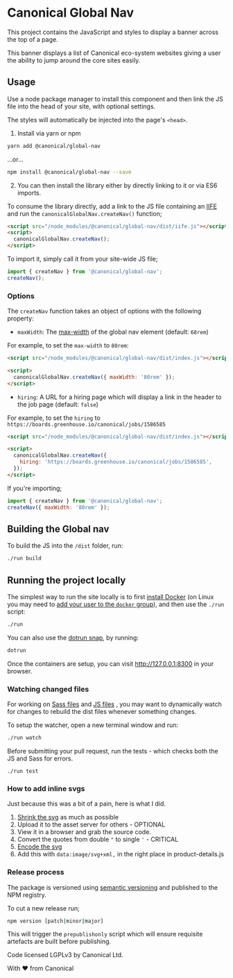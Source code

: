 # Canonical Global Nav

This project contains the JavaScript and styles to display a banner across the top of a page.

This banner displays a list of Canonical eco-system websites giving a user the ability to jump around the core sites easily.

## Usage

Use a node package manager to install this component and then link the JS file into the head of your site, with optional settings.

The styles will automatically be injected into the page's `<head>`.

1. Install via yarn or npm

```bash
yarn add @canonical/global-nav

```

...or...

```bash
npm install @canonical/global-nav --save
```

2. You can then install the library either by directly linking to it or via ES6 imports.

To consume the library directly, add a link to the JS file containing an [IIFE](https://developer.mozilla.org/en-US/docs/Glossary/IIFE) and run the `canonicalGlobalNav.createNav()` function;

```html
<script src="/node_modules/@canonical/global-nav/dist/iife.js"></script>
<script>
  canonicalGlobalNav.createNav();
</script>
```

To import it, simply call it from your site-wide JS file;

```js
import { createNav } from '@canonical/global-nav';
createNav();
```

### Options

The `createNav` function takes an object of options with the following property:

- `maxWidth`: The [max-width](https://developer.mozilla.org/en-US/docs/Web/CSS/max-width) of the global nav element (default: `68rem`)

For example, to set the `max-width` to `80rem`:

```html
<script src="/node_modules/@canonical/global-nav/dist/index.js"></script>

<script>
  canonicalGlobalNav.createNav({ maxWidth: '80rem' });
</script>
```

- `hiring`: A URL for a hiring page which will display a link in the header to the job page (default: `false`)

For example, to set the `hiring` to `https://boards.greenhouse.io/canonical/jobs/1586585`

```html
<script src="/node_modules/@canonical/global-nav/dist/index.js"></script>

<script>
  canonicalGlobalNav.createNav({
    hiring: 'https://boards.greenhouse.io/canonical/jobs/1586585',
  });
</script>
```

If you're importing;

```js
import { createNav } from '@canonical/global-nav';
createNav({ maxWidth: '80rem' });
```

## Building the Global nav

To build the JS into the `/dist` folder, run:

```bash
./run build
```

## Running the project locally

The simplest way to run the site locally is to first [install Docker](https://docs.docker.com/engine/installation/) (on Linux you may need to [add your user to the `docker` group](https://docs.docker.com/engine/installation/linux/linux-postinstall/)), and then use the `./run` script:

```bash
./run
```

You can also use the [dotrun snap](https://snapcraft.io/dotrun), by running:

```bash
dotrun
```

Once the containers are setup, you can visit <http://127.0.0.1:8300> in your browser.

### Watching changed files

For working on [Sass files](src/sass) and [JS files](src/js) , you may want to dynamically watch for changes to rebuild the dist files whenever something changes.

To setup the watcher, open a new terminal window and run:

```bash
./run watch
```

Before submitting your pull request, run the tests - which checks both the JS and Sass for errors.

```
./run test
```

### How to add inline svgs

Just because this was a bit of a pain, here is what I did.

1. [Shrink the svg](https://www.svgminify.com/) as much as possible
2. Upload it to the asset server for others - OPTIONAL
3. View it in a browser and grab the source code.
4. Convert the quotes from double `"` to single `'` - CRITICAL
5. [Encode the svg](https://meyerweb.com/eric/tools/dencoder/)
6. Add this with `data:image/svg+xml,` in the right place in product-details.js

### Release process

The package is versioned using [semantic versioning](https://semver.org/) and published to the NPM registry.

To cut a new release run;

```bash
npm version [patch|minor|major]
```

This will trigger the `prepublishonly` script which will ensure requisite artefacts are built before publishing.

Code licensed LGPLv3 by Canonical Ltd.

With ♥ from Canonical

